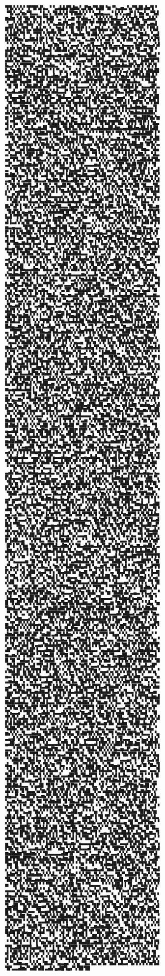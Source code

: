 ▜▜▞▞▞▞▝▛▜▛▟▚▃▝▝▃▟▟▟▜▟▆▞▃▛▇▞▜▟█▝▆▝▚▃▅▃▚▞▜▟▊▟▅▜▝▝▜▞▃▞▅▞▜▃▃▝▐▃▚▝▉▟▞▟▝▛▇▟▞▞▝▝▄▟▄▃▃▝▐▞▞▃▄▛▐▝▅▞▄▝▜▟▆▟▆▝▟▝▇▞▜▞▜▝▜▟▊▝▃▝▞▃▆▝▛▟▅▃▚▝▟▞▞▞▙▟▃▞▞▞▆▜▞▜▃▟▟▞▝▃▞▞▟▞▜▟▞▝▟▝▝▞▚▃▆▟▜▃▅▝▉▟▛▝▛▝▜▜▛▝▉▟█▃▆▝▜▟▉▃▛▃▅▟▇▜▚▜▄▜▜▃▚▟▟▞▚▝▄▝▇▟▝▝▉▝▉▛▐▝▄▟▜▟▄▞▄▜▙▜▄▞▆▜▄▜▚▝▐▜▟▞▟▟▛▞▜▝▚▝▜▜▝▞▛▜▚▜▄▞▃▜▅▟▅▝▊▟▉▞▞▃▄▟▛▞▅▟▜▃▄▝▇▟▄▝▄▟▉▞▟▜▅▞▄▟▇▟▐▛▐▝▉▝▆▃▃▝▅▞▃▝▚▃▆▞▞▞▚▟▚▝▄▝▛▟▆▝▞▜▃▞▞▟▜▝▝▞▚▝▅▃▃▝▞▝▐▝▄▞▆▞▜▝▞▃▃▞▛▃▅▜▃▃▙▜▜▞▃▃▚▃▃▃▜▟▛▟▄▃▞▟▟▟▛▞▛▟▟▜▟▃▛▟▅▟▝▟▉▟▊▞▚▞▅▝▞▟▟▝▆▝▛▝▜▜▝▜▄▜▞▝▉▃▆▝▉▝▊▟▞▜▙▟▟▃▝▝▜▜▃▟▄▃▅▃▆▟█▛▐▟▆▃▟▟▃▜▞▜▃▃▃▞▛▟▇▞▆▃▃▜▙▟▝▟▟▞▙▞▙▃▃▜▞▞▚▟▛▝▅▞▟▝▜▝▞▃▄▞▆▛▐▞▜▃▄▟▚▞▆▃▚▝▄▝▐▟▇▜▛▜▙▃▞▞▞▜▛▜▛▃▅▞▅▟▅▃▝▝▚▃▝▝▜▝▄▃▚▟▉▜▟▜▄▟▆▟▅▟▛▞▆▜▝▟▚▜▙▞▆▟▊▞▞▞▝▜▅▛▇▝▐▝▚▞▄▝▃▞▟▝▚▃▜▜▟▝▅▝▐▜▛▞▃▞▄▟▛▟▝▟▇▟█▟▅▟▆▜▜▃▜▜▟▃▙▜▃▟▅▞▃▟▝▝▜▝▞▟▜▞▟▟▞▜▜▃▟▞▅▟▞▟▜▜▟▟▉▟▞▞▚▟▛▜▄▟▇▝▜▟▛▝▟▟▜▜▛▟▛▃▆▞▃▟▛▛▇▜▛▝█▃▞▞▜▛▇▃▙▃▝▝▜▃▛▝▉▝▉▝▝▟▇▟▉▟▚▟▛▝▜▃▅▛▐▃▜▃▃▃▞▞▚▝▟▟▚▟▟▝▉▟█▟▐▞▚▃▃▟▛▃▚▃▟▃▟▟▊▞▞▃▜▛▇▞▟▟▃▃▛▝▟▟▅▛▐▝█▞▞▃▞▃▅▜▙▃▜▟▆▜▅▞▛▞▝▟▅▜▃▃▆▟▚▞▜▟▛▛▇▜▃▝▇▟▃▃▚▟▆▞▄▟▝▟▛▟█▟▄▝▃▃▞▝▅▝▐▟▛▃▛▟▉▝▅▜▙▟▇▟▟▝▊▝█▟▜▃▟▜▃▞▆▜▄▟▟▟▐▝█▝▇▞▅▃▜▜▛▟▐▝▇▛▇▝▄▜▜▟▟▝▄▃▞▛▇▝▜▃▛▃▙▞▜▃▚▜▝▜▄▜▝▝▜▟▃▃▛▃▆▞▆▞▅▜▜▃▙▟▆▟▆▃▃▜▟▞▟▟▅▝▇▞▆▜▟▟▊▟▇▃▆▝▐▞▚▜▄▞▞▝▊▝▞▟▉▃▅▜▝▞▝▞▆▟▅▟▟▟▉▞▆▝▐▟▇▛▐▃▃▞▜▞▃▝▊▃▙▝▅▝▅▃▝▟▛▝▅▜▙▜▝▝▝▜▛▃▚▝▃▜▅▟█▛▇▞▆▟▝▜▄▝▞▟▊▜▞▝▝▝▉▟▄▛▇▟▚▛▇▃▙▟▃▛▐▝█▜▟▜▛▜▙▝▟▜▜▝▊▛▐▝▆▃▟▝▞▃▄▝▇▃▙▃▆▟▊▝▛▜▙▝█▟▜▃▜▞▟▞▄▃▆▟▄▟▉▟▆▃▄▟█▟▅▟█▟▐▟█▃▆▞▃▜▝▃▙▝█▟▇▟▜▜▟▟▚▝▝▜▜▃▃▝▞▝▝▝▜▝▛▞▝▜▚▝▟▃▆▟▟▟█▛▐▝▝▝▉▝▉▜▞▞▝▞▆▃▅▝▞▜▅▟▜▞▅▟▐▜▛▜▙▝▟▞▄▞▄▃▆▃▙▃▝▜▜▝▛▃▛▟▉▃▙▞▛▃▅▟▄▞▛▞▆▟▞▞▅▞▛▟▜▜▝▞▟▃▄▞▟▞▜▜▞▃▟▞▟▃▜▟█▃▆▝▇▜▞▃▃▜▄▝▚▟▐▟▅▃▟▞▝▜▜▃▞▝▃▜▞▟▄▝█▞▅▃▜▝▚▝▆▜▟▟▟▃▚▞▛▜▅▃▝▟▄▃▚▃▛▜▝▟█▛▐▟▛▝▆▃▟▝▃▃▄▜▜▞▆▟▊▝▜▝▟▃▝▟▃▞▝▟▐▟▚▟▇▞▃▝▟▃▄▞▜▜▃▜▝▜▝▜▙▃▞▞▝▟▚▝▆▝▉▝▆▜▞▝▛▜▞▞▞▃▃▜▟▟█▞▞▞▃▟█▟▟▜▙▃▛▃▃▟▉▟▆▟▅▜▚▝▞▟▜▜▟▝▐▜▞▝▛▃▃▃▅▟▝▟▚▝▚▜▛▝▇▟▊▜▛▟▝▝▊▃▝▝█▝▅▞▙▝▆▞▛▟▟▝▃▝▜▜▚▃▙▟▜▞▄▃▆▞▆▝▄▃▛▜▜▟▛▟▛▞▙▛▐▝▃▟▇▟▇▞▄▃▜▝▟▜▝▃▟▝▉▞▜▛▐▟▉▜▅▟▇▃▄▟▜▟▊▃▞▞▚▝▃▝▉▃▅▜▚▞▃▜▞▃▄▜▝▞▃▟▅▝▆▃▃▞▆▟▇▞▅▟▃▟█▞▆▞▚▝▅▃▆▜▝▟▄▝▜▞▞▝█▞▛▟▆▞▞▟▚▝█▞▙▟▇▜▃▟▝▝█▞▃▜▄▟▊▜▄▝▉▜▃▞▞▝▃▝▟▜▚▞▙▟▜▞▛▟▉▝▇▃▃▜▙▞▞▝▃▟▅▛▐▞▃▟▃▜▛▟▐▝▆▃▙▜▙▟▄▟▛▟▟▝▐▝▟▝▞▞▆▝▆▝▅▞▝▝▉▜▟▟▚▃▛▟▚▟▄▝▆▜▜▞▛▟▃▃▃▞▄▝▊▞▅▝▝▃▟▝▛▞▃▟▇▝▅▞▅▝▝▜▄▟▞▃▃▜▃▝▝▟▊▞▝▝▟▃▄▜▄▟▅▃▜▟▟▃▙▟▄▟▛▝▚▟▇▟▛▝▚▟▝▟▐▝▊▞▅▝▐▟▃▝▞▝▇▞▚▛▐▝▉▞▞▃▙▞▛▞▆▛▇▃▃▜▄▟▞▞▅▟▄▟▜▟▐▟▇▃▜▞▛▜▅▃▚▝█▝▇▃▆▝▉▟▜▞▄▃▅▞▙▃▝▞▟▟▟▟█▜▛▜▛▃▄▜▞▃▙▞▟▞▝▃▆▃▅▜▟▟▐▞▆▝▝▛▇▜▙▟▝▜▜▞▜▝▆▝▟▝▜▝▐▃▅▟▛▜▄▝▃▜▅▝▝▝█▟▆▟▃▝▟▜▞▞▟▟▅▞▆▞▙▜▃▟▐▃▞▞▄▜▛▜▅▃▟▞▛▝▉▜▞▝▃▞▟▜▚▃▃▝▞▝▚▝▚▃▛▟▚▝▊▜▟▝▐▟▊▟▜▜▅▃▄▃▃▝█▜▙▝▟▃▟▜▄▟▜▟█▝▅▃▞▟▉▃▞▞▝▝▟▝▞▞▃▞▙▃▚▝▅▞▅▃▄▝▃▛▐▟▐▞▙▟█▞▃▜▝▟▟▟▉▟▄▜▅▞▜▟▐▞▄▟▃▟▄▃▛▜▄▛▇▃▛▝▇▟█▟▐▟▚▜▜▝▜▝█▞▚▟▅▟▞▜▞▝▝▟▐▞▛▞▆▜▞▟▚▝▝▜▟▞▆▜▛▝█▟▟▜▅▟▃▞▟▃▙▝▃▜▞▜▅▃▆▟▄▜▃▟▝▟▃▃▛▞▄▞▄▜▄▟▜▃▝▛▐▝▐▃▞▞▜▞▆▝▊▞▙▞▚▜▅▃▆▟▟▃▄▜▙▞▄▟▞▝▅▃▜▃▅▝▟▝▃▞▄▟▊▜▝▃▜▜▚▃▛▟▅▝▛▟▇▝▄▟▇▝▚▞▙▟▞▝▆▜▟▝▇▜▙▞▜▞▅▃▞▝▅▝▐▜▟▟▇▟▃▃▝▝▇▝▃▞▟▝▚▞▃▛▐▞▞▟▝▟▛▟▛▃▞▃▞▝▐▜▝▜▚▞▚▜▃▝▛▞▟▟▊▟▝▟▄▟▞▛▐▞▛▟▞▃▟▟▞▝▆▟▃▝▆▞▃▞▝▜▅▜▚▟▚▞▝▞▝▟▜▝▞▝▄▞▅▟▇▝▃▞▚▜▚▝█▝▇▜▞▃▅▜▙▟▚▟▚▟▉▝█▃▅▞▝▝▆▜▟▜▙▃▃▟▅▞▜▟▃▞▅▝▊▞▞▟▉▞▙▞▞▟▉▃▚▟▚▃▟▛▐▞▙▃▝▜▅▞▃▃▚▞▅▟▅▟▇▜▞▟▜▃▃▞▞▃▆▞▟▃▅▃▃▃▅▞▃▃▙▝▇▞▚▞▆▟▛▝▝▟▃▜▞▜▜▜▄▝▝▜▃▞▚▜▟▝▐▝▞▛▐▟▃▝▇▟▝▃▞▞▆▟▟▟▇▝▅▃▛▜▅▜▚▜▄▞▙▞▝▟▛▟▝▜▙▟▆▜▃▛▇▟▚▞▅▞▜▜▞▃▄▞▃▃▆▜▝▞▅▜▚▟▉▝▝▜▅▃▞▜▚▜▝▃▄▃▛▟▄▞▜▞▚▝▊▃▆▞▅▞▛▃▆▃▝▝▞▝▃▜▛▝▇▟▟▟▉▜▞▜▟▝▐▜▜▝▆▞▅▞▃▃▚▃▟▝▇▞▛▞▅▞▙▞▟▃▛▝▟▝▇▟▃▝▅▃▅▃▆▜▛▝▅▃▆▜▛▃▄▝▃▟▄▟▄▛▇▟▇▜▃▃▆▃▚▜▄▜▃▞▞▃▝▟▚▜▝▜▜▞▟▝▚▃▟▜▚▞▃▝▊▃▄▟▇▟▞▜▄▟█▜▝▟▞▃▙▝▚▜▄▞▙▃▅▛▐▝▛▝▃▟█▜▄▃▚▃▞▜▜▃▜▜▚▞▟▛▐▝▛▜▞▟▟▝▉▟▅▜▚▝▆▟▞▃▚▞▟▟▜▝▞▝▆▜▃▞▝▃▞▜▞▃▄▃▚▝▅▟▚▞▚▛▐▃▟▛▇▟▊▟▚▝▅▜▛▃▆▟▞▞▟▃▟▛▇▞▆▟▇▞▞▝▐▝▝▟▚▟▇▛▐▜▅▟█▝▊▞▆▜▝▜▞▃▅▟█▞▝▝█▝▆▞▃▜▚▞▝▟▜▟▃▛▐▟▊▝▞▞▜▜▛▝▞▞▆▃▙▟▟▟█▝▆▟█▟▃▜▄▟▞▝▉▟▆▟▐▜▜▝▄▟▊▟█▟▄▃▆▞▞▜▄▜▙▜▃▟▄▞▜▝▊▝▃▝▟▝▚▝▜▝▃▟▜▟▄▟▇▝▆▃▄▜▟▟▉▟▉▞▟▃▝▜▛▜▄▟▛▟▝▜▙▃▟▜▟▃▅▟▇▞▞▟▆▜▜▜▞▞▞▞▆▟▞▞▜▟▉▜▜▞▆▝▆▟▊▞▟▟▆▛▇▃▚▞▟▟▉▟▉▝▞▃▛▟▅▝▅▞▝▃▟▞▃▜▙▟▃▞▚▟▜▜▚▝▆▃▄▜▙▃▚▝▄▃▛▞▆▟█▞▙▝▞▝▛▃▛▛▐▜▝▞▄▃▄▝█▞▅▝▞▛▐▞▅▝█▟▟▟█▝▆▟▊▜▚▞▆▟▃▞▆▟▛▞▝▟▊▟▚▟▜▃▆▜▚▝▞▟▅▃▟▟▄▜▚▃▚▝▉▝▞▝▐▞▅▜▄▝▞▟▆▟▟▞▞▜▝▃▙▝▉▟▇▝▅▜▞▟█▝▇▟▅▞▚▜▃▞▝▟▄▝▐▟▇▟▊▃▝▝▇▝▉▞▚▜▛▞▝▝▚▟▚▝▄▞▜▃▚▜▄▞▝▃▆▟▃▞▙▞▝▝▟▃▆▃▞▃▝▜▃▝▉▜▅▞▙▞▆▞▅▞▆▞▝▛▐▟█▝▚▃▙▜▜▟▟▝▛▜▛▝▇▟▟▞▙▃▜▝▉▟▐▟▚▟▐▜▝▟▚▟▊▞▜▞▄▟▟▃▜▞▚▃▛▟▃▜▟▜▜▝▄▟▇▜▟▞▞▝▞▟▃▟▚▞▝▟▉▝▇▞▄▜▃▞▚▞▟▟▐▝▟▃▞▃▝▟▜▞▟▃▛▝▆▜▃▃▙▛▇▞▅▟▟▝▟▝▛▃▃▟▟▟▛▃▃▝▉▞▅▜▃▛▇▞▜▜▃▃▞▃▅▃▅▞▞▞▝▟█▜▜▟▊▞▜▝▐▃▟▟▞▞▟▞▅▃▞▝▝▃▙▝█▝▇▝▇▝▝▝▃▛▇▝▅▞▄▞▃▝█▞▙▞▙▜▅▛▇▟▝▞▜▟█▃▅▝▞▃▟▝▇▟▃▜▟▟▟▟▇▃▆▝▜▃▙▞▛▟▟▟▐▟▞▟▟▝▅▃▄▟▟▃▙▟▐▝▐▜▟▞▛▟█▜▃▛▐▝▛▞▟▟▞▞▛▝▇▞▆▟▞▟▛▞▃▜▛▟▅▜▝▜▃▃▚▞▃▃▆▝█▝▊▃▅▜▝▃▅▃▚▞▄▝▜▜▄▜▚▟▚▜▟▃▆▟▜▟▜▟▇▞▜▃▟▟▉▃▙▟█▞▄▃▆▞▝▜▅▛▇▟▜▛▐▝▄▜▄▃▆▞▅▞▙▝▉▟▜▃▅▛▐▞▜▝▟▞▟▞▝▞▛▃▚▜▝▞▆▞▙▃▛▞▄▝▛▞▅▜▅▟▜▝▚▜▚▝▟▟█▃▟▜▙▟▊▃▆▞▚▃▚▟▐▟▆▝▅▟▅▃▞▟▜▃▞▞▄▝▟▜▄▟▚▞▜▟▃▜▄▞▞▝▉▟█▛▇▜▅▝▃▝▅▝▞▟▅▃▚▛▇▝▇▃▅▞▙▟█▞▚▝▞▜▛▝▞▞▃▃▛▝▐▞▞▃▅▃▙▟▚▟▃▃▃▝▅▝▇▟▉▃▝▛▐▝▆▃▟▞▛▃▄▞▞▟▆▟▇▝▛▝▊▝▞▝▇▃▞▃▚▟▐▝▛▜▚▝▞▃▅▝▞▛▇▜▄▞▙▛▇▟▉▃▝▃▚▝▆▝▅▝▉▟▇▟▝▟▟▝▞▞▚▟▉▝▟▃▞▝█▟▉▝▚▟▊▞▆▞▝▜▙▝▇▜▚▜▚▜▛▜▛▃▅▃▝▜▄▃▟▟▝▜▜▟▆▝▆▛▇▟▜▜▞▞▝▟▉▛▐▜▛▝▄▝▅▜▜▝▊▜▃▟▅▞▚▛▇▞▟▟▄▞▙▟▆▃▚▝▄▞▙▟▟▞▙▟▜▞▝▝▆▞▜▟▛▟▜▃▅▟▃▝▟▝▅▝▄▞▅▞▞▜▄▝▉▝█▝▊▞▅▟▉▟▆▞▚▛▇▃▚▃▟▝▐▟▝▜▃▝▟▟▆▞▝▞▚▃▜▃▙▃▅▟▆▜▜▝▛▜▛▃▜▜▅▝▜▟▊▝▞▃▄▟▉▝▆▜▃▜▛▞▆▟▛▜▝▜▟▞▝▟█▃▚▞▅▟▄▃▅▝▐▃▜▃▆▜▚▜▃▞▟▃▞▞▚▜▜▜▜▟▄▟▃▟▆▃▆▃▚▞▛▝▅▟▄▞▛▝▝▟█▟▜▞▅▜▙▃▆▟▚▟▉▟▛▃▝▃▝▟▄▟▃▟▃▝▃▃▛▞▟▟▚▃▃▟▄▃▛▜▞▃▄▃▙▟▃▝▉▞▃▟▐▃▚▟▚▝▜▛▇▝▜▞▟▜▞▝▉▃▙▃▄▟▛▞▆▟▛▟▅▃▙▜▛▞▛▝▐▞▚▟▛▝▜▝▉▝▜▝▃▝▊▞▅▟▟▃▛▟▆▝▝▜▞▜▞▞▆▟▚▞▚▃▃▝▆▜▚▝▐▃▞▜▄▞▞▝▞▃▞▜▝▟▟▟▅▜▛▞▆▞▙▝▛▞▚▃▟▞▅▃▜▝▅▟▄▃▙▃▟▃▚▞▚▃▜▞▞▝▟▝▐▟▊▃▟▟▄▟▜▜▝▃▚▟▊▟▃▟▄▃▚▃▛▟▃▃▄▜▛▃▟▜▝▃▙▞▃▃▝▞▛▝▚▝█▟▝▞▚▟▟▞▄▝▐▟▆▟▄▟▐▞▛▝▝▟▇▝▚▝█▞▅▝▛▝▚▟▞▛▇▟▉▜▚▞▃▟▉▃▜▟█▟▟▝▊▜▞▞▚▞▆▝█▟▊▝▆▟▇▝▛▛▇▝▛▞▆▜▟▝▐▃▆▝▄▞▃▝▆▜▅▜▙▜▚▟█▞▛▟▞▝▅▃▞▃▞▞▜▝▜▟▉▝▛▟▝▜▅▝▚▝▇▟▛▃▅▟▃▟▞▟▝▃▃▜▙▃▙▞▆▞▝▃▅▃▟▃▛▞▆▞▞▝▊▜▅▟▆▃▙▝▇▜▅▟▚▃▞▃▄▟▝▞▝▞▄▝▉▟▆▟▄▃▙▃▛▃▚▃▜▝▅▟▇▃▛▟▟▝▅▟▜▟█▟▝▃▚▝▜▝▐▝▜▃▛▃▄▜▚▃▙▟▆▃▞▝▐▟▃▜▄▜▜▞▃▞▝▞▞▛▐▞▟▜▙▟▉▝▟▜▝▜▅▟▃▞▃▟▇▟▅▝▛▝█▞▚▝▚▃▝▜▟▜▝▞▄▟█▝▞▟▃▞▟▜▃▝▆▞▙▝▃▜▜▝▟▜▃▃▛▟▚▃▜▝▄▞▃▞▆▃▜▃▜▟▄▛▐▞▆▜▜▃▞▜▞▜▟▞▛▜▙▜▝▟█▟▊▝█▞▅▟▛▜▝▞▙▜▟▟▅▞▛▝▊▃▃▞▆▝▄▝▃▜▛▜▟▃▚▟▅▃▅▟▃▟▃▝█▞▆▛▐▝▉▞▚▞▛▝█▟▐▞▙▜▃▟█▟▝▜▙▃▝▞▄▞▝▟█▃▄▃▟▟▅▟▜▝▜▜▙▃▚▝▉▜▟▞▆▝▆▜▚▟█▜▃▜▄▟▊▃▛▟▞▃▃▜▞▞▝▛▐▞▛▃▆▜▃▟▜▝▄▝▛▟▞▃▚▝▅▜▄▞▅▝█▝▊▃▛▞▅▝▉▝▆▃▟▞▟▞▝▞▛▞▛▟▉▞▜▃▙▛▐▝▐▟▃▞▚▞▃▃▄▝▐▟█▃▆▝▚▝▟▝▊▃▚▃▝▜▝▟▇▜▚▛▐▟▉▃▄▝▝▞▛▜▃▝▟▃▜▝▇▟▛▞▝▃▝▝▃▝▞▝█▞▝▜▚▝▃▃▚▛▐▝▛▟▞▞▆▛▐▛▐▝▚▜▅▝▇▞▄▛▇▜▜▟▃▟▆▞▞▝▇▃▟▟▅▃▙▞▙▟▚▞▛▟▞▝▅▃▆▃▅▟▊▞▃▟▇▃▞▞▞▜▝▜▅▞▄▟▅▟▜▟▟▃▜▃▚▃▞▜▜▃▆▞▝▝▆▝▜▜▃▟▉▟▐▃▙▟▇▟▜▟▝▟▝▞▅▝▝▞▅▞▙▜▃▝▐▃▙▝▆▞▛▜▜▃▅▜▝▞▄▜▃▃▟▝▆▜▄▟▇▜▜▝▛▜▜▜▝▞▚▃▃▃▅▝▇▝▅▞▛▞▝▜▝▛▐▝▃▟▅▟▟▞▅▝▄▜▃▞▜▟█▞▜▝▝▃▄▟█▜▚▝▇▞▚▃▟▝▄▝▇▜▞▃▙▃▚▝▆▞▞▜▟▛▇▟▄▟▜▝▄▃▆▜▃▜▜▟▝▟▝▝▚▝▉▝▃▟▜▜▛▞▝▞▝▟▝▟▇▝▄▃▛▜▚▝█▃▟▟▜▞▚▃▆▝▚▟▝▟▝▝▃▝█▃▛▜▜▟▉▟▛▝▐▃▆▟▝▜▄▝▞▟▜▃▞▞▚▝▆▟▐▝▟▝▄▃▃▝▉▞▙▜▚▟▟▟█▝▇▟▝▝▛▞▚▞▅▟▝▞▃▞▞▟▊▝▝▝▃▝▉▝▃▞▚▃▜▞▚▞▝▜▅▛▇▃▃▞▟▟▃▟▄▝▝▟▃▃▄▞▃▛▐▜▚▝▜▝█▝▃▝▊▃▛▃▛▟▛▃▟▞▚▜▞▜▜▜▅▟▞▃▟▞▞▝▜▜▄▝▝▜▜▞▙▝▅▞▞▝▊▟▆▞▟▞▆▜▞▝█▟▜▟▟▜▛▟▆▃▝▞▅▃▃▞▛▞▆▝█▟▞▝▅▝▆▝▇▟▊▟▞▃▄▃▜▜▃▞▃▝▐▟▃▃▜▃▚▟▊▜▚▟▉▞▟▟▛▝▃▝▅▜▜▞▟▝▃▞▜▃▃▃▞▜▜▟▅▟▚▃▅▞▝▝▊▝▉▝▊▟▛▝▄▜▚▜▟▃▚▝▆▞▅▜▅▜▙▜▙▟▆▃▞▜▟▜▄▃▆▝▇▟▜▝▛▃▚▝▝▟▄▝▅▜▅▟▃▞▙▃▅▝▇▝▃▞▆▟▉▟▇▜▟▜▞▞▅▟█▜▚▟▇▟▉▟▝▜▙▟▜▝▉▟▞▟▇▟▅▝▚▝▊▝▃▝▄▛▐▟▛▟█▜▜▛▇▛▐▝▛▜▃▜▟▝▇▝▛▞▜▃▃▟▞▟█▃▞▃▆▜▛▝▆▃▜▞▝▟▆▃▃▞▞▟▜▃▃▜▛▞▚▟▃▟▇▝▟▜▟▟▅▟▟▟▛▟▐▜▄▞▜▛▇▜▙▝▜▝▞▟▅▝▛▃▛▞▞▟▟▃▄▜▄▞▜▝▐▝▝▟▜▟▉▝▇▜▝▃▞▜▜▞▄▞▛▃▅▝▛▞▛▜▞▝▄▟▜▜▜▜▟▝▝▞▞▝▟▟▛▝▜▃▜▟▃▜▄▛▇▃▛▞▙▟▝▃▟▃▜▝▝▞▛▞▜▞▙▟▜▜▜▝▝▟▆▟▜▟▊▟▛▟▛▝▅▟▊▃▟▜▟▟▅▞▝▝▆▜▝▞▜▞▜▜▝▜▄▞▝▞▄▃▚▟▜▜▙▞▝▛▐▜▜▝▃▜▟▜▅▟█▝▆▞▄▃▙▃▜▃▆▜▅▟▜▝▅▃▆▝▃▃▝▟▟▃▚▃▚▞▙▜▞▝▅▝▞▝▊▃▛▟▟▝▊▃▄▞▆▟▟▟▅▜▜▟▄▝▞▟▜▟▐▜▜▃▙▝▞▟▇▝▇▟▝▛▐▜▛▟▜▜▛▟▛▝▚▟▚▞▟▛▐▃▃▟▅▟▝▟▊▜▝▝▇▞▙▜▟▃▃▝▄▃▆▟▃▟▚▞▝▞▞▟▅▟█▟▃▜▅▃▅▞▞▜▜▟▛▝▝▟▅▟▊▝▞▛▇▝▜▝▚▞▅▝▚▃▞▟▜▞▜▃▄▟█▃▞▜▚▜▚▜▅▟▉▝▇▝▚▟▄▞▞▝▜▞▅▟▟▝▝▃▟▟▅▞▝▟▅▝█▃▜▞▆▟▝▛▐▜▜▞▛▟▜▛▇▟▞▝▇▝▜▟▟▜▜▃▚▟▝▜▚▟▐▜▚▞▝▞▟▜▞▝▇▜▞▃▃▞▅▃▆▃▟▜▙▟▉▞▚▝▄▟▃▟▛▞▆▟▐▛▐▞▙▜▜▜▝▜▞▝█▞▝▃▜▃▜▜▃▜▝▛▇▝▃▃▞▃▚▞▞▞▟▞▜▜▛▞▚▞▄▝▄▃▜▜▚▞▙▜▙▞▙▃▃▟▟▜▞▞▝▝▇▝▄▞▟▜▝▟▊▞▙▞▞▃▛▃▅▜▞▟▅▝▃▃▃▝▄▃▅▟▄▝▚▝▚▞▛▝▃▟▄▞▜▜▞▜▄▜▃▝█▟▜▜▞▝▞▃▜▝▟▝▞▟▆▜▙▟▞▝▚▝▇▃▃▟▝▜▙▜▝▝▜▜▜▃▅▛▐▟▟▞▅▝▛▜▅▜▄▟▟▜▜▃▟▜▅▟▛▞▝▝▐▛▐▜▅▟▞▟▅▜▄▞▙▛▇▟▜▃▅▟▇▃▛▞▚▜▜▞▟▃▟▟▊▜▃▃▛▜▙▟▟▜▃▞▄▜▃▃▚▜▟▞▜▃▅▟▛▃▃▞▃▞▛▟▟▃▜▃▙▝█▜▞▃▛▃▝▃▟▟▃▜▃▜▟▛▇▜▚▝▛▝▄▝▐▞▛▜▙▟▆▟▇▟▉▃▙▟▃▝▟▜▚▟▐▃▃▜▙▃▞▟▚▞▆▟▇▞▛▝▆▃▅▝▞▜▃▝▃▟▚▜▄▝▝▃▜▝█▞▜▜▄▜▙▜▅▜▛▝▛▜▝▞▜▝▝▃▆▃▜▞▟▜▛▜▝▟█▝▟▞▞▃▃▞▜▃▚▟▜▟▚▞▛▜▚▃▃▞▝▜▛▞▝▃▟▟▞▜▃▃▟▞▟▟▅▞▆▃▟▜▝▟▃▜▅▜▚▟▅▝█▃▜▞▙▟▝▝▇▜▚▜▞▃▟▃▜▟▊▞▆▜▞▞▄▞▝▜▝▞▙▃▙▜▅▟▚▝▜▟▛▞▄▜▙▃▞▜▜▟▄▟▚▜▞▟▛▟▐▟█▟▜▃▟▞▟▟▞▝▟▞▝▞▟▞▞▝▚▃▆▜▙▞▆▃▅▜▙▝▟▟▅▝▉▟▉▃▙▃▛▞▜▟▇▞▚▞▜▞▟▝▚▃▞▃▆▟▞▞▆▃▃▞▙▝▃▝▛▝▅▃▚▃▃▝▆▜▛▃▝▞▚▝▊▟▄▝▆▞▞▞▃▜▃▃▅▟▄▝█▟▜▞▟▝▛▟▄▝▊▟▇▜▛▞▙▞▙▞▜▝▅▟▞▟▉▜▅▜▃▃▚▝▄▃▄▟▝▞▚▝▞▜▜▟▉▞▄▝▜▟▝▃▝▃▜▞▝▃▟▟▟▞▆▝▅▝▐▝▊▃▃▝▝▃▚▃▞▟▐▞▄▟▉▃▞▟▊▜▜▝▚▝▟▃▃▃▙▜▜▃▜▟▚▃▙▃▃▟▐▜▛▞▞▟▉▛▐▟▉▟▇▝▜▟▉▜▚▃▃▝▐▜▃▜▙▟▚▟▜▜▅▛▇▃▜▝▟▟▅▞▚▝█▟▃▜▛▞▞▞▙▃▅▃▛▃▅▟▐▃▟▝▞▝▉▞▝▟▚▝▐▝▜▜▃▜▄▟▟▞▄▃▞▜▛▝▊▜▃▝▛▝▊▝▟▝▟▛▇▝▇▞▛▛▐▛▇▃▞▟▄▝▝▟▇▟▛▝█▟▐▃▝▞▞▝▄▟▞▜▛▜▅▝▉▝▇▟▚▝▊▃▙▟▝▝▃▃▄▞▜▝▐▛▐▃▞▟▟▃▝▜▝▝▉▞▛▃▚▝▉▞▆▝▜▃▝▝▛▞▄▞▜▟▟▜▃▝▄▜▅▃▄▜▝▃▚▝▃▞▆▝▆▃▜▝▟▟▝▝█▜▃▜▟▜▟▝▆▃▙▝▞▝▝▟█▝▞▞▜▜▟▜▟▃▙▞▜▝█▞▅▟▅▝▃▃▝▃▃▜▜▟▝▟▟▝▐▝▜▃▜▝▞▟▚▃▞▃▃▟▉▜▄▜▙▟▛▜▝▟▝▃▞▟▐▃▙▃▝▟▃▜▝▝▐▝▊▜▜▟▛▝▉▃▅▃▆▜▝▝▇▟▜▜▞▃▚▟▅▞▃▟▃▜▛▝▃▜▜▟▆▟▐▃▚▞▅▝█▟▇▞▃▟█▟▇▟▃▃▝▞▄▟▊▝▉▜▝▃▟▝▉▛▇▝▃▞▝▜▃▝▟▝▃▞▙▝▃▟▛▛▇▞▆▟▊▞▛▟▞▞▆▝▊▜▃▃▚▞▆▞▙▜▛▞▛▟▚▝▝▟▜▟▊▝▛▃▚▟▅▞▟▟▇▞▅▜▜▃▆▟▅▝▞▟▄▃▛▝▇▟▛▜▚▃▅▞▛▞▜▞▟▜▝▞▚▜▃▜▜▜▞▃▄▝▊▜▜▞▞▞▛▝█▃▚▛▐▞▟▃▚▃▆▞▆▃▞▜▙▝▇▝▛▟▆▟▉▝▊▜▙▃▛▟▟▟▊▝▞▜▚▞▅▜▚▃▝▜▞▛▐▟▉▝▟▜▞▝▅▝▐▝▚▞▚▝▅▟▇▟▞▟▅▞▆▟▛▞▛▜▅▃▚▝▝▃▟▞▛▜▄▟▜▞▛▝▇▛▐▝▄▟▝▝▛▝▇▝▚▃▅▝▇▞▞▝▐▞▃▜▙▞▃▟▉▃▞▝▝▝▅▝▞▝▐▝▆▜▙▞▆▟▅▝▉▛▇▞▆▟▉▟▐▟▅▝▞▃▟▟▃▞▄▞▙▝▃▝▇▜▄▝▚▟▅▛▐▝▉▝▛▝▃▝▇▟▞▝█▝█▜▚▞▟▃▞▟▃▃▜▝▐▃▝▟▊▜▜▞▝▝▛▞▅▟█▃▅▝▛▟▆▞▃▞▛▞▆▟▟▃▄▝█▝▚▟▜▜▅▞▝▟▚▜▃▟█▜▙▝█▟▟▟▝▟▉▝█▝▆▜▙▝▜▟▄▞▆▞▞▝▚▞▃▜▙▝█▟▛▜▄▝█▝▇▃▟▜▙▟▐▛▇▞▄▞▆▟▚▟▚▜▝▜▅▃▜▜▄▜▅▃▛▜▝▃▄▃▙▜▙▟█▟▞▃▙▞▜▃▆▃▜▟▅▞▄▝▚▟▊▛▐▜▛▜▞▟▞▞▜▟▝▟▐▝▞▜▙▟▝▞▜▟▝▞▙▟▅▜▟▞▙▝█▟▜▃▞▝▄▝▉▜▅▝▞▝▛▞▜▝▐▟▇▜▅▞▆▃▅▞▚▃▃▃▙▟▉▜▙▝█▟▝▃▃▞▛▟▜▟▃▝▃▞▚▛▇▞▅▝▛▝▃▃▅▃▙▜▟▝▝▟▅▝▞▟▄▜▃▃▟▝▅▃▛▝▊▝█▛▇▞▄▜▚▜▞▝▅▟▉▟▆▟▇▟▆▜▙▟▆▞▞▝▉▃▃▃▃▟▆▜▛▝▚▃▙▝▃▃▛▝▆▞▃▃▞▞▞▃▝▜▜▟▉▝▛▟█▟▜▜▙▟▛▛▇▞▟▟▇▞▆▞▅▟▆▟█▝▇▝▚▟▛▟▉▜▜▟█▝▄▜▟▜▙▞▃▜▚▝▃▟▛▜▅▝█▝▉▟▞▟▄▞▜▞▜▝▜▟▅▞▞▞▝▝▆▝▝▜▝▝▊▟▅▟▉▜▜▟▅▜▚▞▜▜▟▞▜▞▝▃▜▃▄▝▄▞▅▞▃▝▊▝▜▃▛▃▚▝▝▝▇▟▃▃▅▃▟▝▅▟▜▃▛▝▅▟▛▟▄▝▇▝▅▟▐▟▆▜▟▝▐▟▅▟▅▞▞▞▟▃▝▃▙▜▅▞▝▞▟▜▃▜▞▃▜▃▃▝█▞▚▟▇▟▜▝▅▞▞▝▆▜▙▃▚▟▝▟▇▃▅▟▅▃▅▟▚▜▝▃▜▛▐▟▅▞▛▟▟▞▆▞▞▞▅▟▊▃▟▛▐▝▞▜▄▞▅▟▅▝▐▛▐▞▝▞▆▜▝▝▝▜▙▞▃▟▞▟▉▝▇▝▝▜▃▃▃▝▝▝▐▟█▟▐▝▊▃▞▜▟▞▞▝▞▃▃▃▚▞▛▟▇▟▛▞▝▃▙▝▊▃▜▟▞▟▉▜▞▃▚▃▚▞▞▜▃▝▝▜▚▃▞▟▆▛▇▛▐▟▝▟▄▃▛▟▄▃▝▞▆▟█▃▚▞▝▜▜▃▝▟▆▃▙▃▚▞▜▝▃▃▄▝▄▝▐▃▝▟▃▟▜▝▉▞▜▝▟▞▜▃▙▝█▃▚▞▄▟▇▃▜▃▚▞▝▝▟▟▅▝▞▃▄▝▚▝▄▟▄▝▄▝▐▜▛▝▚▃▞▛▇▞▚▜▃▟▉▝▜▞▛▟▇▃▄▞▙▜▄▟▊▞▅▞▄▟▜▜▅▝▉▛▐▞▟▝█▃▛▟▛▟▅▞▃▞▚▃▞▟█▜▝▜▅▟▛▃▃▝▉▃▄▟▜▜▃▜▛▝▝▟▉▝█▃▟▞▆▝▐▃▄▝▚▞▄▃▜▜▝▟▛▟▊▜▅▜▅▞▝▟▇▝▇▃▅▝▆▜▞▟▞▟█▟▆▟▟▝▐▃▝▟▛▟▐▟▇▃▙▝▐▟▉▞▙▟▞▃▚▟▃▝▜▞▜▛▇▝▝▞▙▝▃▃▙▛▇▟█▜▜▝▊▞▛▜▄▝▞▜▞▜▙▞▞▟▊▝▄▛▐▞▝▝▚▝▝▞▟▟▞▞▝▃▟▝▇▟▊▜▃▝▞▞▟▝▅▟▄▟▛▟█▜▞▃▆▟▆▟█▞▃▞▃▝▜▟▊▞▄▝▟▝▝▝▉▟▇▜▛▟▄▃▛▝▟▟▝▜▟▝▝▟▝▛▐▟▃▟▜▝▛▝█▞▚▟▟▃▝▜▞▝▟▝▞▛▐▃▚▜▟▝▚▝▟▝▊▞▜▞▄▞▃▃▝▝▃▝▐▞▚▝▛▞▜▞▃▟▉▟▞▟▛▞▃▞▙▃▆▞▛▟▉▟▝▟▞▝▝▜▟▜▝▝▐▝▐▝▅▞▆▟▚▝▜▞▄▟▉▜▙▟▉▃▆▟▊▃▞▟▅▜▙▞▛▃▄▟▃▝▆▟▐▜▜▜▃▟▉▜▜▜▄▟▅▝▛▝▐▝▛▝▅▟▜▛▐▝█▜▜▞▄▟▞▃▟▞▅▞▞▜▝▝▞▞▟▞▝▝▊▟▝▟▊▜▃▛▐▞▄▞▜▝▞▜▚▛▇▞▙▜▝▃▞▝▞▃▟▞▛▃▞▟▉▞▆▃▚▝▚▞▜▃▜▝▊▟▐▜▞▟▞▟▐▝▝▃▚▝▐▟▊▝▛▜▟▟▆▞▚▟▃▝▇▞▜▟▊▟▜▝▄▟▞▞▃▜▝▜▟▞▛▞▚▝▚▟▅▃▄▝▞▞▄▝▇▃▛▝▄▃▄▞▝▞▄▝▜▃▜▃▚▞▙▝▆▟▚▟▃▞▜▞▛▞▛▞▅▜▟▜▛▃▃▟▆▞▚▟▛▟▊▃▟▞▄▟█▜▄▞▚▜▉▜▉
